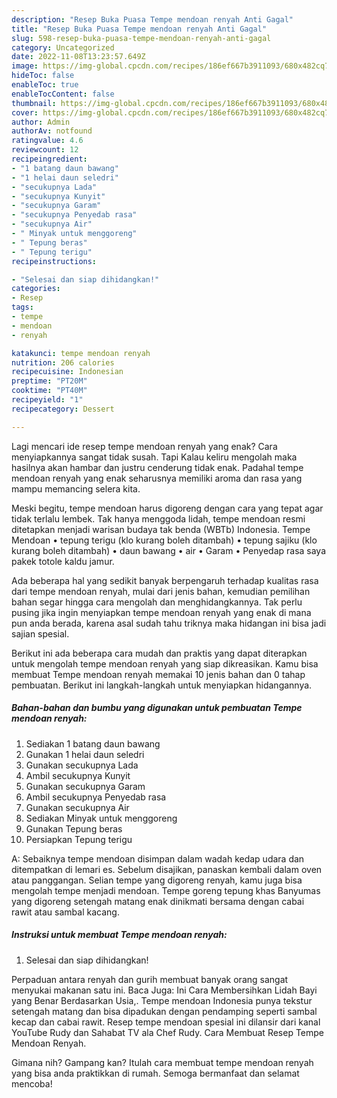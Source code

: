 ```yaml
---
description: "Resep Buka Puasa Tempe mendoan renyah Anti Gagal"
title: "Resep Buka Puasa Tempe mendoan renyah Anti Gagal"
slug: 598-resep-buka-puasa-tempe-mendoan-renyah-anti-gagal
category: Uncategorized
date: 2022-11-08T13:23:57.649Z
image: https://img-global.cpcdn.com/recipes/186ef667b3911093/680x482cq70/tempe-mendoan-renyah-foto-resep-utama.jpg
hideToc: false
enableToc: true
enableTocContent: false
thumbnail: https://img-global.cpcdn.com/recipes/186ef667b3911093/680x482cq70/tempe-mendoan-renyah-foto-resep-utama.jpg
cover: https://img-global.cpcdn.com/recipes/186ef667b3911093/680x482cq70/tempe-mendoan-renyah-foto-resep-utama.jpg
author: Admin
authorAv: notfound
ratingvalue: 4.6
reviewcount: 12
recipeingredient:
- "1 batang daun bawang"
- "1 helai daun seledri"
- "secukupnya Lada"
- "secukupnya Kunyit"
- "secukupnya Garam"
- "secukupnya Penyedab rasa"
- "secukupnya Air"
- " Minyak untuk menggoreng"
- " Tepung beras"
- " Tepung terigu"
recipeinstructions:

- "Selesai dan siap dihidangkan!"
categories:
- Resep
tags:
- tempe
- mendoan
- renyah

katakunci: tempe mendoan renyah 
nutrition: 206 calories
recipecuisine: Indonesian
preptime: "PT20M"
cooktime: "PT40M"
recipeyield: "1"
recipecategory: Dessert

---
```



Lagi mencari ide resep tempe mendoan renyah yang enak? Cara menyiapkannya sangat tidak susah. Tapi Kalau keliru mengolah maka hasilnya akan hambar dan justru cenderung tidak enak. Padahal tempe mendoan renyah yang enak seharusnya memiliki aroma dan rasa yang mampu memancing selera kita.


Meski begitu, tempe mendoan harus digoreng dengan cara yang tepat agar tidak terlalu lembek. Tak hanya menggoda lidah, tempe mendoan resmi ditetapkan menjadi warisan budaya tak benda (WBTb) Indonesia. Tempe Mendoan • tepung terigu (klo kurang boleh ditambah) • tepung sajiku (klo kurang boleh ditambah) • daun bawang • air • Garam • Penyedap rasa saya pakek totole kaldu jamur.

Ada beberapa hal yang sedikit banyak berpengaruh terhadap kualitas rasa dari tempe mendoan renyah, mulai dari jenis bahan, kemudian pemilihan bahan segar hingga cara mengolah dan menghidangkannya. Tak perlu pusing jika ingin menyiapkan tempe mendoan renyah yang enak di mana pun anda berada, karena asal sudah tahu triknya maka hidangan ini bisa jadi sajian spesial.


Berikut ini ada beberapa cara mudah dan praktis yang dapat diterapkan untuk mengolah tempe mendoan renyah yang siap dikreasikan. Kamu bisa membuat Tempe mendoan renyah memakai 10 jenis bahan dan 0 tahap pembuatan. Berikut ini langkah-langkah untuk menyiapkan hidangannya.

<!--inarticleads1-->

##### Bahan-bahan dan bumbu yang digunakan untuk pembuatan Tempe mendoan renyah:

1. Sediakan 1 batang daun bawang
1. Gunakan 1 helai daun seledri
1. Gunakan secukupnya Lada
1. Ambil secukupnya Kunyit
1. Gunakan secukupnya Garam
1. Ambil secukupnya Penyedab rasa
1. Gunakan secukupnya Air
1. Sediakan  Minyak untuk menggoreng
1. Gunakan  Tepung beras
1. Persiapkan  Tepung terigu


A: Sebaiknya tempe mendoan disimpan dalam wadah kedap udara dan ditempatkan di lemari es. Sebelum disajikan, panaskan kembali dalam oven atau panggangan. Selian tempe yang digoreng renyah, kamu juga bisa mengolah tempe menjadi mendoan. Tempe goreng tepung khas Banyumas yang digoreng setengah matang enak dinikmati bersama dengan cabai rawit atau sambal kacang. 

<!--inarticleads2-->

##### Instruksi untuk membuat Tempe mendoan renyah:


1. Selesai dan siap dihidangkan!

Perpaduan antara renyah dan gurih membuat banyak orang sangat menyukai makanan satu ini. Baca Juga: Ini Cara Membersihkan Lidah Bayi yang Benar Berdasarkan Usia,. Tempe mendoan Indonesia punya tekstur setengah matang dan bisa dipadukan dengan pendamping seperti sambal kecap dan cabai rawit. Resep tempe mendoan spesial ini dilansir dari kanal YouTube Rudy dan Sahabat TV ala Chef Rudy. Cara Membuat Resep Tempe Mendoan Renyah. 

Gimana nih? Gampang kan? Itulah cara membuat tempe mendoan renyah yang bisa anda praktikkan di rumah. Semoga bermanfaat dan selamat mencoba!
